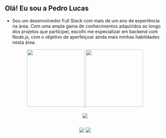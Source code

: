 ## Olá! Eu sou a Pedro Lucas 

- Sou um desenvolvedor Full Stack com mais de um ano de experiência na área. Com uma ampla gama de conhecimentos adquiridos ao longo dos projetos que participei, escolhi me especializar em backend com Node.js, com o objetivo de aperfeiçoar ainda mais minhas habilidades nesta área.

 <div align="center">
  <a href="https://github.com/pedrolucazx">
  <img height="180em" src="https://github-readme-stats.vercel.app/api?username=pedrolucazx&show_icons=true&theme=vision-friendly-dark&include_all_commits=true&count_private=true"/>
  <img height="180em" src="https://github-readme-stats.vercel.app/api/top-langs/?username=pedrolucazx&layout=compact&langs_count=7&theme=vision-friendly-dark"/>
</div>  
<div style="display: inline_block" align="center"><br>
  <a href="https://skillicons.dev">
    <img src="https://skillicons.dev/icons?i=ts,nodejs,react,ruby,rails,docker,mongodb" />
  </a>
</div>

 ##
 
<div align="center">
  <a href="https://instagram.com/pedrolucazx" target="_blank"><img src="https://img.shields.io/badge/-Instagram-%23E4405F?style=for-the-badge&logo=instagram&logoColor=white" target="_blank"></a>
  <a href="https://www.linkedin.com/in/pedrolucazx/" target="_blank"><img src="https://img.shields.io/badge/-LinkedIn-%230077B5?style=for-the-badge&logo=linkedin&logoColor=white" target="_blank"></a>
</div>
